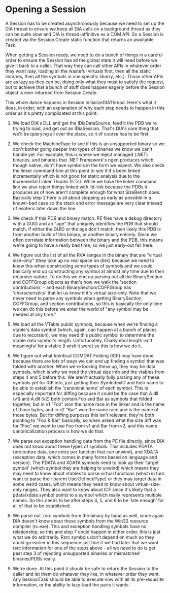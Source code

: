 # Opening a Session

A Session has to be created asynchronously because we need to set up the DIA thread to ensure we keep all DIA
calls on a background thread as they can be quite slow and DIA is thread-affinitive as a COM API.  So a Session
is created via the Session.Create static function that returns an awaitable Task.

When getting a Session ready, we need to do a bunch of things in a careful order to ensure the Session has all
the global state it will need before we give it back to a caller.  That way they can call other APIs in whatever
order they want (say, loading all the wasteful virtuals first, then all the static libraries, then all the 
symbols in one specific libarry, etc.).  Those other APIs are as lazy as they can be, doing only what they must
to satisfy the request, but to achieve that a bunch of stuff does happen eagerly before the Session object
is ever returned from Session.Create.

This whole dance happens in Session.InitializeDIAThread.  Here's what it does, in order, with an
explanation of why each step needs to happen in this order as it's pretty complicated at this point:

1. We load DIA's DLL and get the IDiaDataSource, feed it the PDB we're trying to load, and get out an
   IDiaSession.  That's DIA's core thing that we'll be querying all over the place, so it of course
   has to be first.

2. We check the MachineType to see if this is an unsupported binary so we don't bother going deeper into
   types of binaries we know we can't handle yet.  For example, this is where we reject managed (.NET)
   binaries, and binaries that .NET Framework's ngen produces which, though native, don't have symbols
   in the form we expect.  We also check the linker command-line at this point to see if it's been linked
   incrementally which is not good for static analysis due to the Incremental Linker Thunks (ILTs).  While
   we have the linker command line we also reject things linked with lld-link because the PDBs it produces
   as of now aren't complete enough for what SizeBench does.  Basically step 2 here is all about stopping
   as early as possible in a known-bad case so the stack and error message are very clear intsead of esoteric
   later down the line.

3. We check if this PDB and binary match.  PE files have a debug directory with a GUID and an "age" that
   uniquely identifies the PDB that should match.  If either the GUID or the age don't match, then likely
   this PDB is from another build of this binary, or another binary entirely.  Since we often correlate
   information between the binary and the PDB, this means we're going to have a really bad time, so we
   just early-out fail here.

4. We figure out the list of all the RVA ranges in the binary that are "virtual size-only" (they take up
   no real space on disk) because we need to know this when constructing some types of symbols and we
   could basically end up constructing any symbol at almost any time due to their recursive nature.  To
   do this we end up parsing out all the BinarySection and COFFGroup objects as that's how we walk the
   'section contributions' - and each BinarySection/COFFGroup has 'characteristics' that let us know if
   it's virtual size-only.  Note that we never need to parse any symbols when getting BinarySection,
   COFFGroup, and section contributions, so this is basically the only time we can do this before we
   enter the world of "any symbol may be needed at any time."

5. We load all the VTable public symbols, because when we're finding a vtable's data symbol (which, again,
   can happen at a bunch of places due to recursion), we may need this public symbol to determine the
   vtable data symbol's length.  Unfortunately, IDiaSymbol.length isn't meaningful for a vtable (I wish it
   were) so this is how we do it.

6. We figure out what Identical COMDAT Folding (ICF) may have done because there are lots of ways we can end
   up finding a symbol that was folded with another.  When we're looking these up, they may be data symbols,
   which is why we need the virtual size info and the vtables from steps 4 and 5 before this.  We aren't actually
   fully parsing any of these symbols yet for ICF info, just getting their SymIndexID and their name to be
   able to establish the 'canonical name' of each symbol.  This is especially important for diffing because it
   could be the case that A.dll (v1) and A.dll (v2) both contain Foo and Bar as symbols that folded together,
   but in v1 "Foo" won the name race in the linker and is the name of those bytes, and in v2 "Bar" won the name
   race and is the name of those bytes.  But for diffing purposes this isn't relevant, they're both pointing to
   "Foo & Bar" basically, so when asked what the size diff was for "Foo" we want to use Foo from v1 and Bar from
   v2, and this name canonicalization process is how we do that.

7. We parse out exception handling data from the PE file directly, since DIA does not know about these types
   of symbols.  This includes PDATA (procedure data, one entry per function that can unwind), and XDATA (exception
   data, which comes in many forms based on language and version).  The PDATA and XDATA symbols need to look up
   their 'target symbol' (which symbol they are helping to unwind) which means they may need to know about vtables
   to parse virtual functions (which in turn want to parse their parent UserDefinedType) or they may target data
   in some weird cases, which means they need to know about virtual-size-only ranges.  They also want to know
   about ICF since it's likely that a pdata/xdata symbol points to a symbol which really represents multiple names.
   So this needs to be after steps 4, 5, and 6 to be 'late enough' for all of that to be established.

8. We parse out .rsrc symbols from the binary by hand as well, since again DIA doesn't know about these symbols from
   the Win32 resource compiler (rc.exe).  This and exception handling symbols have no relationship, so this and step 7
   could happen in either order, this is just what we do arbitrarily.  Rsrc symbols don't depend on much so they could
   go earlier in this sequence just fine if we find later that we want rsrc information for one of the steps above -
   all we need to do is get past step 3 of rejecting unsupported binaries or mismatched binaries/PDBs really.

9. We're done.  At this point it should be safe to return the Session to the caller and let them do whatever they like,
   in whatever order they want.  Any SessionTask should be able to execute now with all its pre-requisite information, or
   the ability to lazy-load the parts it wants.